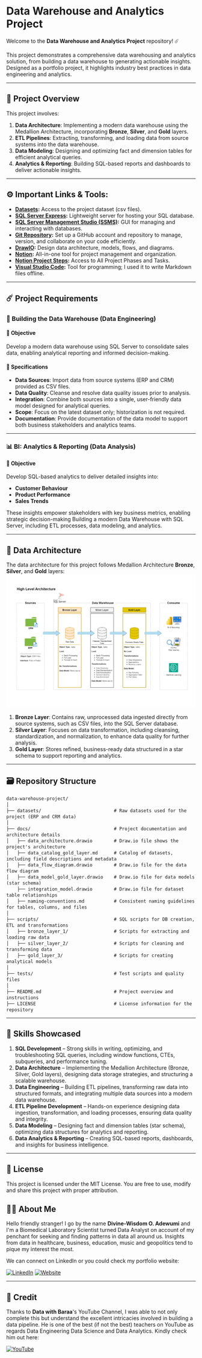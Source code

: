 # Data Warehouse and Analytics Project

Welcome to the **Data Warehouse and Analytics Project** repository! ☄️

This project demonstrates a comprehensive data warehousing and analytics solution, from building a data warehouse to generating actionable insights. Designed as a portfolio project, it highlights industry best practices in data engineering and analytics.

---
## 📖 Project Overview

This project involves:

1. **Data Architecture**: Implementing a modern data warehouse using the Medallion Architecture, incorporating **Bronze**, **Silver**, and **Gold** layers.
2. **ETL Pipelines**: Extracting, transforming, and loading data from source systems into the data warehouse.
3. **Data Modeling**: Designing and optimizing fact and dimension tables for efficient analytical queries.
4. **Analytics & Reporting**: Building SQL-based reports and dashboards to deliver actionable insights.

---
## ⚙️ Important Links & Tools:

- **[Datasets](datasets/):** Access to the project dataset (csv files).
- **[SQL Server Express](https://www.microsoft.com/en-us/sql-server/sql-server-downloads):** Lightweight server for hosting your SQL database.
- **[SQL Server Management Studio (SSMS)](https://learn.microsoft.com/en-us/ssms/download-sql-server-management-studio-ssms):** GUI for managing and interacting with databases.
- **[Git Repository](https://github.com/):** Set up a GitHub account and repository to manage, version, and collaborate on your code efficiently.
- **[DrawIO](https://www.drawio.com/):** Design data architecture, models, flows, and diagrams.
- **[Notion](https://www.notion.com/):** All-in-one tool for project management and organization.
- **[Notion Project Steps](https://cumbersome-crabapple-5d0.notion.site/Data-Warehouse-Project-SQL-Server-1bc78e9c963880acbb63c4d160efe455):** Access to All Project Phases and Tasks.
- **[Visual Studio Code](https://code.visualstudio.com/):** Tool for programming; I used it to write Markdown files offline.

---
## ☄️ Project Requirements

### 💽 Building the Data Warehouse (Data Engineering)

#### 🥅 Objective
Develop a modern data warehouse using SQL Server to consolidate sales data, enabling analytical reporting and informed decision-making.

#### 📐 Specifications
- **Data Sources**: Import data from source systems (ERP and CRM) provided as CSV files.
- **Data Quality**: Cleanse and resolve data quality issues prior to analysis.
- **Integration**: Combine both sources into a single, user-friendly data model designed for analytical queries.
- **Scope**: Focus on the latest dataset only; historization is not required.
- **Documentation**: Provide documentation of the data model to support both business stakeholders and analytics teams.

----
### 📊 BI: Analytics & Reporting (Data Analysis)

#### 🥅 Objective
Develop SQL-based analytics to deliver detailed insights into:

- **Customer Behaviour**
- **Product Performance**
- **Sales Trends**

These insights empower stakeholders with key business metrics, enabling strategic decision-making
Building a modern Data Warehouse with SQL Server, including ETL processes, data modeling, and analytics.

---
## 🏯 Data Architecture

The data architecture for this project follows Medallion Architecture **Bronze**, **Silver**, and **Gold** layers:
![Data Architecture](docs/data_architecture.png)

1. **Bronze Layer**: Contains raw, unprocessed data ingested directly from source systems, such as CSV files, into the SQL Server database.
2. **Silver Layer**:  Focuses on data transformation, including cleansing, standardization, and normalization, to enhance data quality for further analysis.
3. **Gold Layer**: Stores refined, business-ready data structured in a star schema to support reporting and analytics.

---
## 🗃️ Repository Structure
```
data-warehouse-project/
│
├── datasets/                           # Raw datasets used for the project (ERP and CRM data)
│
├── docs/                               # Project documentation and architecture details
│   ├── data_architecture.drawio        # Draw.io file shows the project's architecture
│   ├── data_catalog_gold_layer.md      # Catalog of datasets, including field descriptions and metadata
│   ├── data_flow_diagram.drawio        # Draw.io file for the data flow diagram
│   ├── data_model_gold_layer.drawio    # Draw.io file for data models (star schema)
    ├── integration_model.drawio        # Draw.io file for dataset table relationships
│   ├── naming-conventions.md           # Consistent naming guidelines for tables, columns, and files
│
├── scripts/                            # SQL scripts for DB creation, ETL and transformations
│   ├── bronze_layer_1/                 # Scripts for extracting and loading raw data
│   ├── silver_layer_2/                 # Scripts for cleaning and transforming data
│   ├── gold_layer_3/                   # Scripts for creating analytical models
│
├── tests/                              # Test scripts and quality files
│
├── README.md                           # Project overview and instructions
├── LICENSE                             # License information for the repository
```

---
## 🧩 Skills Showcased

1. **SQL Development** – Strong skills in writing, optimizing, and troubleshooting SQL queries, including window functions, CTEs, subqueries, and performance tuning.
2. **Data Architecture** – Implementing the Medallion Architecture (Bronze, Silver, Gold layers), designing data storage strategies, and structuring a scalable warehouse.
3. **Data Engineering** – Building ETL pipelines, transforming raw data into structured formats, and integrating multiple data sources into a modern data warehouse.
4. **ETL Pipeline Development** – Hands-on experience designing data ingestion, transformation, and loading processes, ensuring data quality and integrity.
5. **Data Modeling** – Designing fact and dimension tables (star schema), optimizing data structures for analytics and reporting.
6. **Data Analytics & Reporting** – Creating SQL-based reports, dashboards, and insights for business intelligence.

---
## 🪪 License

This project is licensed under the MIT License. You are free to use, modify and share this project with proper attribution.

## 👨🏽 About Me

Hello friendly stranger! I go by the name **Divine-Wisdom O. Adewumi** and I'm a Biomedical Laboratory Scientist turned Data Analyst on account of my penchant for seeking and finding patterns in data all around us. Insights from data in healthcare, business, education, music and geopolitics tend to pique my interest the most.

We can connect on LinkedIn or you could check my portfolio website:

[![LinkedIn](https://img.shields.io/badge/LinkedIn-0077B5?style=for-the-badge&logo=linkedin&logoColor=white)](https://www.linkedin.com/in/divine-wisdom-adewumi)
[![Website](https://img.shields.io/badge/Website-000000?style=for-the-badge&logo=google-chrome&logoColor=white)](https://wisdomadewumi.github.io)

----
## 📝 Credit

Thanks to **Data with Baraa**'s YouTube Channel, I was able to not only complete this but understand the excellent intricacies involved in building a data pipeline. He is one of the best (if not the best) teachers on YouTube as regards Data Engineering Data Science and Data Analytics.
Kindly check him out here:

[![YouTube](https://img.shields.io/badge/YouTube-red?style=for-the-badge&logo=youtube&logoColor=white)](https://www.youtube.com/@datawithbaraa)
